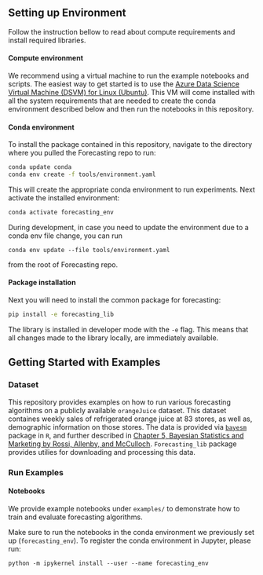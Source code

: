 ## Setting up Environment

Follow the instruction bellow to read about compute requirements and install required libraries.


#### Compute environment

We recommend using a virtual machine to run the example notebooks and scripts. The easiest way to get started is to use the [Azure Data Science Virtual Machine (DSVM) for Linux (Ubuntu)](https://docs.microsoft.com/en-us/azure/machine-learning/data-science-virtual-machine/dsvm-ubuntu-intro). This VM will come installed with all the system requirements that are needed to create the conda environment described below and then run the notebooks in this repository. 

#### Conda environment

To install the package contained in this repository, navigate to the directory where you pulled the Forecasting repo to run:
```bash
conda update conda
conda env create -f tools/environment.yaml
```
This will create the appropriate conda environment to run experiments. Next activate the installed environment:
```bash
conda activate forecasting_env
```

During development, in case you need to update the environment due to a conda env file change, you can run
```
conda env update --file tools/environment.yaml
```
from the root of Forecasting repo.

#### Package installation

Next you will need to install the common package for forecasting:
```bash
pip install -e forecasting_lib
```

The library is installed in developer mode with the `-e` flag. This means that all changes made to the library locally, are immediately available.

## Getting Started with Examples

### Dataset

This repository provides examples on how to run various forecasting algorithms on a publicly available `orangeJuice` dataset. This dataset containes weekly sales of refrigerated orange juice at 83 stores, as well as, demographic information on those stores. The data is provided via [`bayesm`](https://CRAN.R-project.org/package=bayesm) package in `R`, and further described in [Chapter 5, Bayesian Statistics and Marketing by Rossi, Allenby, and McCulloch](http://www.perossi.org/home/bsm-1). `Forecasting_lib` package provides utilies for downloading and processing this data. 

### Run Examples

#### Notebooks
We provide example notebooks under `examples/` to demonstrate how to train and evaluate forecasting algorithms.

Make sure to run the notebooks in the conda environment we previously set up (`forecasting_env`). To register the conda environment in Jupyter, please run:

```
python -m ipykernel install --user --name forecasting_env
```